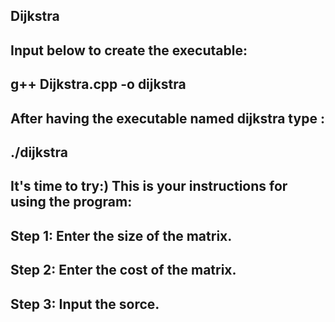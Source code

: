 Dijkstra 
------------------------
Input below to create the executable:
-------------------------------------
g++ Dijkstra.cpp -o dijkstra
-----------------------------------------
After having the executable named dijkstra type :
------------------------------------------------
./dijkstra
------------------------------------------------
It's time to try:)
This is your instructions for using the program:
------------------------------------------------
Step 1: Enter the size of the matrix.
--------
Step 2: Enter the cost of the matrix.
---------
Step 3: Input the sorce.
-----------------------
